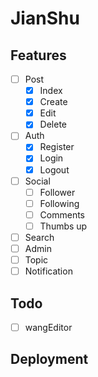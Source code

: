 # JianShu
## Features
- [ ] Post
    - [x] Index
    - [x] Create
    - [x] Edit
    - [x] Delete
- [ ] Auth
    - [x] Register
    - [x] Login
    - [x] Logout
- [ ] Social
    - [ ] Follower
    - [ ] Following
    - [ ] Comments
    - [ ] Thumbs up
- [ ] Search
- [ ] Admin
- [ ] Topic
- [ ] Notification
## Todo
- [ ] wangEditor
## Deployment
